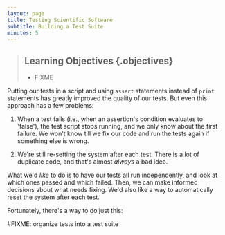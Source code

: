 ```yaml
---
layout: page
title: Testing Scientific Software
subtitle: Building a Test Suite
minutes: 5
---
```

> ## Learning Objectives {.objectives}
>
> *   FIXME

Putting our tests in a script and
using `assert` statements instead of `print` statements
has greatly improved the quality of our tests.
But even this approach has a few problems:

1. When a test fails (i.e., when an assertion's condition evaluates to 'false'),
the test script stops running, and we only know about the first failure.
We won't know till we fix our code and run the tests again if something else is wrong.

2. We're still re-setting the system after each test.
There is a lot of duplicate code, and that's almost *always* a bad idea.

What we'd *like* to do is to have our tests all run independently,
and look at which ones passed and which failed.
Then, we can make informed decisions about what needs fixing.
We'd also like a way to automatically reset the system after each test.

Fortunately, there's a way to do just this:

#FIXME: organize tests into a test suite
